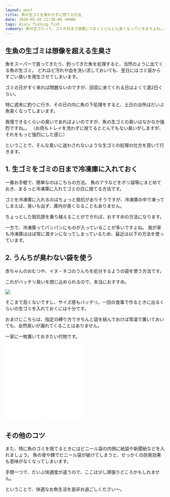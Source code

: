 ```yaml
---
layout: post
title: 魚の生ゴミを臭わせずに捨てる方法
date: 2020-05-26 22:30:00 +0900
tags: dialy fishing fish
summary: 魚の生ゴミって、ゴミの日まで放置しておくとどんどん臭くなっていきますよね。。そこで、我が家で実践している魚の生ゴミの異臭を抑える方法を2つご紹介します。
---
```


## 生魚の生ゴミは想像を超える生臭さ

魚をスーパーで買ってきたり、釣ってきた魚を処理すると、当然のように出てくる魚の生ゴミ。
どれほど汚れや血を洗い流しておいても、翌日にはゴミ袋からすごい臭いを発生させてしまいます。

ゴミの日がすぐ来れば問題ないのですが、回収に来てくれる日はよくて週2日くらい。

特に週末に釣りに行き、その日の内に魚の下処理をすると、土日の台所はだいぶ魚臭くなってしまいます。

我慢できるくらいの臭いであればよいのですが、魚の生ゴミの臭いはなかなか強烈ですね。。
（お肉もトレイを洗わずに捨てるととんでもない臭いがしますが、それをもっと強烈にした感じ）

ということで、そんな臭いに迷わされないような生ゴミの処理の仕方を買いて行きます。

## 1. 生ゴミをゴミの日まで冷凍庫に入れておく

一番お手軽で、簡単なのはこちらの方法。
魚のアラなどをポリ袋等にまとめておき、まるっと冷凍庫に入れてゴミの日に捨てる方法です。

ゴミを冷凍庫に入れるのはちょっと抵抗がありそうですが、冷凍庫の中で凍ってしまえば、臭いも出ず、庫内が臭くなることもありません。

ちょっとした抵抗感を乗り越えることができれば、おすすめの方法になります。

一方で、冷凍庫ってパンパンにものが入っていることが多いですよね。
我が家も冷凍庫はほぼ常に満タンになってしまっているため、最近は以下の方法を使っています。

## 2. うんちが臭わない袋を使う

赤ちゃんのおむつや、イヌ・ネコのうんちを処分するようの袋を使う方法です。

これがバッチリ臭いを閉じ込められるので、本当におすすめ。

<img src="https://skim.milk200.cc/images/ZOmuor1sCnjGlKvOKa06QGsInlAnGh9x.jpg" style="max-width: 300px;">

そこまで高くないですし、サイズ感もバッチリ。一回の食事で作るときに出るくらいの生ゴミを入れておくには十分です。

おまけにこちらは、指定の縛り方できちんと袋を結んでおけば常温で置いておいても、全然臭いが漏れてくることはありません。

一家に一枚置いておきたい代物です。

<iframe style="width:120px;height:240px;" marginwidth="0" marginheight="0" scrolling="no" frameborder="0" src="//rcm-fe.amazon-adsystem.com/e/cm?lt1=_blank&bc1=000000&IS2=1&bg1=FFFFFF&fc1=000000&lc1=0000FF&t=almond-milk-22&language=ja_JP&o=9&p=8&l=as4&m=amazon&f=ifr&ref=as_ss_li_til&asins=B01DEI66WK&linkId=a17f416374ce80a9f5688a346337066c"></iframe>

<iframe style="width:120px;height:240px;" marginwidth="0" marginheight="0" scrolling="no" frameborder="0" src="//rcm-fe.amazon-adsystem.com/e/cm?lt1=_blank&bc1=000000&IS2=1&bg1=FFFFFF&fc1=000000&lc1=0000FF&t=almond-milk-22&language=ja_JP&o=9&p=8&l=as4&m=amazon&f=ifr&ref=as_ss_li_til&asins=B01IHJKA1E&linkId=a78ef6ff8594353fa9f4e3c0730cca8d"></iframe>

## その他のコツ

また、特に魚のゴミを捨てるときにはビニール袋の内側に紙袋や新聞紙などを入れましょう。
魚の骨や棘でビニール袋が破けてしまうと、せっかくの防臭効果も意味がなくなってしまいます。

手間一つで、だいぶ快適度が違うので、ここは少し頑張りどころかもしれません。

ということで、快適なお魚生活を是非お過ごしください〜。

